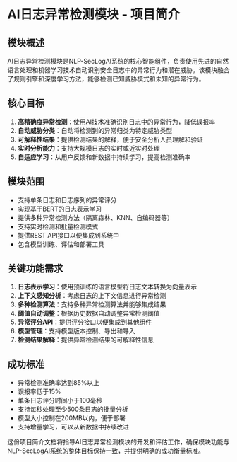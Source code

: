 # AI日志异常检测模块 - 项目简介

## 模块概述
AI日志异常检测模块是NLP-SecLogAI系统的核心智能组件，负责使用先进的自然语言处理和机器学习技术自动识别安全日志中的异常行为和潜在威胁。该模块融合了规则引擎和深度学习方法，能够检测已知威胁模式和未知的异常行为。

## 核心目标
1. **高精确度异常检测**：使用AI技术准确识别日志中的异常行为，降低误报率
2. **自动威胁分类**：自动将检测到的异常归类为特定威胁类型
3. **可解释性结果**：提供检测结果的解释，便于安全分析人员理解和验证
4. **实时分析能力**：支持大规模日志的实时或近实时处理
5. **自适应学习**：从用户反馈和新数据中持续学习，提高检测准确率

## 模块范围
- 支持单条日志和日志序列的异常评分
- 实现基于BERT的日志表示学习
- 提供多种异常检测方法（隔离森林、KNN、自编码器等）
- 支持实时检测和批量检测模式
- 提供REST API接口以便集成到系统中
- 包含模型训练、评估和部署工具

## 关键功能需求
1. **日志表示学习**：使用预训练的语言模型将日志文本转换为向量表示
2. **上下文感知分析**：考虑日志的上下文信息进行异常检测
3. **多种检测算法**：支持多种异常检测算法并能够集成结果
4. **阈值自动调整**：根据历史数据自动调整异常检测阈值
5. **异常评分API**：提供评分接口以便集成到其他组件
6. **模型管理**：支持模型版本控制、导出和导入
7. **检测结果解释**：提供异常检测结果的可解释性信息

## 成功标准
- 异常检测准确率达到85%以上
- 误报率低于15%
- 单条日志评分时间小于100毫秒
- 支持每秒处理至少500条日志的批量分析
- 模型大小控制在200MB以内，便于部署
- 支持增量学习，可以从新数据中持续改进

这份项目简介文档将指导AI日志异常检测模块的开发和评估工作，确保模块功能与NLP-SecLogAI系统的整体目标保持一致，并提供明确的成功衡量标准。